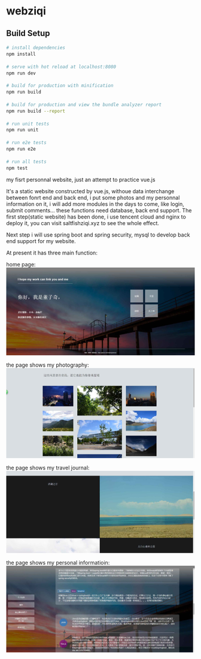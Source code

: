 # webziqi


## Build Setup

``` bash
# install dependencies
npm install

# serve with hot reload at localhost:8080
npm run dev

# build for production with minification
npm run build

# build for production and view the bundle analyzer report
npm run build --report

# run unit tests
npm run unit

# run e2e tests
npm run e2e

# run all tests
npm test
```

my fisrt personnal website, just an attempt to practice vue.js

It's a static website constructed by vue.js, withoue data interchange between fonrt end and back end, i put some photos and my personnal information on it, i will add more modules in the days to come, like login, submit comments... these functions need database, back end support. The first step(static website) has been done, i use tencent cloud and nginx to deploy it, you can visit saltfishziqi.xyz to see the whole effect.

Next step i will use spring boot and spring security, mysql to develop back end support for my website.

At present it has three main function:

home page:
![image](https://github.com/ziqidong/webziqi/raw/master/images/1.jpg)

the page shows my photography:
![image](https://github.com/ziqidong/webziqi/raw/master/images/2.jpg)

the page shows my travel journal:
![image](https://github.com/ziqidong/webziqi/raw/master/images/3.jpg)

the page shows my personal informatioin:
![image](https://github.com/ziqidong/webziqi/raw/master/images/4.jpg)